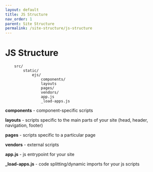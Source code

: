 ```yaml
---
layout: default
title: JS Structure
nav_order: 1
parent: Site Structure
permalink: /site-structure/js-structure
---
```


# JS Structure

        src/
            static/
                ejs/
                    components/
                    layouts
                    pages/
                    vendors/
                    app.js
                    _load-apps.js

**components** - component-specific scripts

**layouts** - scripts specific to the main parts of your site (head, header, navigation, footer)

**pages** - scripts specific to a particular page

**vendors** - external scripts

**app.js** - js entrypoint for your site

**_load-apps.js** - code splitting/dynamic imports for your js scripts